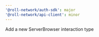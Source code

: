 ```yaml
---
'@roll-network/auth-sdk': major
'@roll-network/api-client': minor
---
```


Add a new ServerBrowser interaction type
